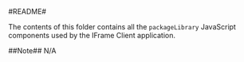 #README#

The contents of this folder contains all the `packageLibrary` JavaScript components used by the IFrame Client application.

##Note##
N/A
